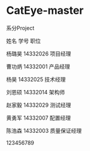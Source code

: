 ﻿# CatEye-master
系分Project

姓名	学号	职位

杨璐昊	14332026	项目经理

曹功炳	14332001	产品经理

杨昊	14332025	技术经理

刘恩硕	14332014	架构师

赵家毅	14332029	测试经理

黄勇军	14332007	配置经理

陈浩森	14332003	质量保证经理





123456789

